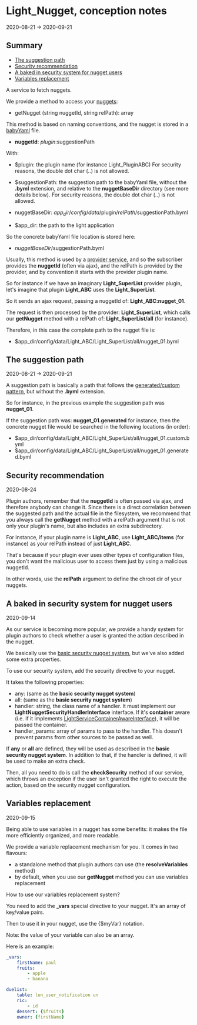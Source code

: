 Light_Nugget, conception notes
============
2020-08-21 -> 2020-09-21




Summary
-------

- [The suggestion path](#the-suggestion-path)
- [Security recommendation](#security-recommendation)
- [A baked in security system for nugget users](#a-baked-in-security-system-for-nugget-users)
- [Variables replacement](#variables-replacement)



A service to fetch nuggets.



We provide a method to access your [nuggets](https://github.com/lingtalfi/Light/blob/master/personal/mydoc/pages/nomenclature.md#nugget):


- getNugget (string nuggetId, string relPath): array 


This method is based on naming conventions, and the nugget is stored in a [babyYaml](https://github.com/lingtalfi/BabyYaml) file.



- **nuggetId**: $plugin:$suggestionPath


With:

- $plugin: the plugin name (for instance Light_PluginABC)
    For security reasons, the double dot char (..) is not allowed.
    
- $suggestionPath: the suggestion path to the babyYaml file, without the **.byml** extension, and relative to the **nuggetBaseDir** directory (see more details below).
    For security reasons, the double dot char (..) is not allowed.


- nuggetBaseDir: $app_dir/config/data/$plugin/$relPath/$suggestionPath.byml
- $app_dir: the path to the light application


So the concrete babyYaml file location is stored here:

- $nuggetBaseDir/$suggestionPath.byml


Usually, this method is used by a [provider service](https://github.com/lingtalfi/Light/blob/master/personal/mydoc/pages/nomenclature.md#provider-service-subscriber-service),
and so the subscriber provides the **nuggetId** (often via ajax), and the relPath is provided by the provider, and by convention it starts with the provider plugin name.


So for instance if we have an imaginary **Light_SuperList** provider plugin, let's imagine that plugin **Light_ABC** uses the **Light_SuperList**.

So it sends an ajax request, passing a nuggetId of: **Light_ABC:nugget_01**.

The request is then processed by the provider: **Light_SuperList**, which calls our **getNugget** method with a relPath of: **Light_SuperList/all** (for instance).

Therefore, in this case the complete path to the nugget file is: 

- $app_dir/config/data/Light_ABC/Light_SuperList/all/nugget_01.byml



The suggestion path
-------
2020-08-21 -> 2020-09-21


A suggestion path is basically a path that follows the [generated/custom pattern](https://github.com/lingtalfi/TheBar/blob/master/discussions/generated-custom-config-pattern.md),
but without the **.byml** extension.

So for instance, in the previous example the suggestion path was **nugget_01**.

If the suggestion path was: **nugget_01.generated** for instance, then the concrete nugget file would be searched in the following locations (in order):


- $app_dir/config/data/Light_ABC/Light_SuperList/all/nugget_01.custom.byml
- $app_dir/config/data/Light_ABC/Light_SuperList/all/nugget_01.generated.byml


  
Security recommendation
----------
2020-08-24


Plugin authors, remember that the **nuggetId** is often passed via ajax, and therefore anybody can change it.
Since there is a direct correlation between the suggested path and the actual file in the filesystem, we recommend
that you always call the **getNugget** method with a relPath argument that is not only your plugin's name, but also includes an extra subdirectory.

For instance, if your plugin name is **Light_ABC**, use **Light_ABC/items** (for instance) as your relPath instead of just **Light_ABC**.

That's because if your plugin ever uses other types of configuration files, you don't want the malicious user to access them just by using a malicious nuggetId.

In other words, use the **relPath** argument to define the chroot dir of your nuggets.

  


A baked in security system for nugget users
---------------
2020-09-14


As our service is becoming more popular, we provide a handy system for plugin authors to check whether a user is granted the action described in the nugget.


We basically use the [basic security nugget system](https://github.com/lingtalfi/TheBar/blob/master/discussions/basic-security-nugget.md), but we've also added some extra properties.

To use our security system, add the security directive to your nugget.


It takes the following properties:

- any: (same as the **basic security nugget system**)
- all: (same as the **basic security nugget system**)
- handler: string, the class name of a handler. It must implement our **LightNuggetSecurityHandlerInterface** interface.
    If it's **container** aware (i.e. if it implements [LightServiceContainerAwareInterface](https://github.com/lingtalfi/Light/blob/master/doc/api/Ling/Light/ServiceContainer/LightServiceContainerAwareInterface.md)), it will be passed the container.
- handler_params: array of params to pass to the handler. This doesn't prevent params from other sources to be passed as well.
    
    
If **any** or **all** are defined, they will be used as described in the **basic security nugget system**. In addition to that, 
if the handler is defined, it will be used to make an extra check.


Then, all you need to do is call the **checkSecurity** method of our service, which throws an exception if the user isn't granted the right to execute the action,
based on the security nugget configuration.    





Variables replacement
-------------
2020-09-15


Being able to use variables in a nugget has some benefits: it makes the file more efficiently organized, and more readable.


We provide a variable replacement mechanism for you. It comes in two flavours:

- a standalone method that plugin authors can use (the **resolveVariables** method)
- by default, when you use our **getNugget** method you can use variables replacement


How to use our variables replacement system?

You need to add the **_vars** special directive to your nugget.
It's an array of key/value pairs. 

Then to use it in your nugget, use the {$myVar} notation.

Note: the value of your variable can also be an array.

Here is an example:

```yaml
_vars:
    firstName: paul
    fruits:
        - apple
        - banana

duelist:
    table: lun_user_notification un
    ric:
        - id
    dessert: {$fruits} 
    owner: {firstName} 
        
```















